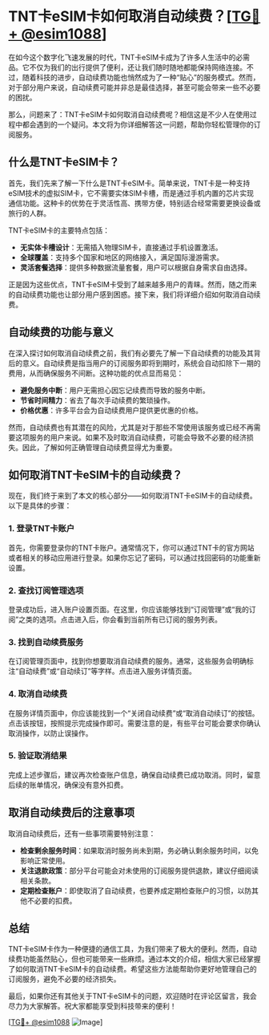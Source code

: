 # TNT卡eSIM卡如何取消自动续费？[[TG💪+ @esim1088](https://t.me/s/esim1088)]

在如今这个数字化飞速发展的时代，TNT卡eSIM卡成为了许多人生活中的必需品。它不仅为我们的出行提供了便利，还让我们随时随地都能保持网络连接。不过，随着科技的进步，自动续费功能也悄然成为了一种“贴心”的服务模式。然而，对于部分用户来说，自动续费可能并非总是最佳选择，甚至可能会带来一些不必要的困扰。

那么，问题来了：TNT卡eSIM卡如何取消自动续费呢？相信这是不少人在使用过程中都会遇到的一个疑问。本文将为你详细解答这一问题，帮助你轻松管理你的订阅服务。

## 什么是TNT卡eSIM卡？

首先，我们先来了解一下什么是TNT卡eSIM卡。简单来说，TNT卡是一种支持eSIM技术的虚拟SIM卡，它不需要实体SIM卡槽，而是通过手机内置的芯片实现通信功能。这种卡的优势在于灵活性高、携带方便，特别适合经常需要更换设备或旅行的人群。

TNT卡eSIM卡的主要特点包括：

- **无实体卡槽设计**：无需插入物理SIM卡，直接通过手机设置激活。
- **全球覆盖**：支持多个国家和地区的网络接入，满足国际漫游需求。
- **灵活套餐选择**：提供多种数据流量套餐，用户可以根据自身需求自由选择。

正是因为这些优点，TNT卡eSIM卡受到了越来越多用户的青睐。然而，随之而来的自动续费功能也让部分用户感到困惑。接下来，我们将详细介绍如何取消自动续费。

## 自动续费的功能与意义

在深入探讨如何取消自动续费之前，我们有必要先了解一下自动续费的功能及其背后的意义。自动续费是指当用户的订阅服务即将到期时，系统会自动扣除下一期的费用，从而确保服务不间断。这种功能的优点显而易见：

- **避免服务中断**：用户无需担心因忘记续费而导致的服务中断。
- **节省时间精力**：省去了每次手动续费的繁琐操作。
- **价格优惠**：许多平台会为自动续费用户提供更优惠的价格。

然而，自动续费也有其潜在的风险，尤其是对于那些不常使用该服务或已经不再需要这项服务的用户来说。如果不及时取消自动续费，可能会导致不必要的经济损失。因此，了解如何正确管理自动续费显得尤为重要。

## 如何取消TNT卡eSIM卡的自动续费？

现在，我们终于来到了本文的核心部分——如何取消TNT卡eSIM卡的自动续费。以下是具体的步骤：

### 1. 登录TNT卡账户

首先，你需要登录你的TNT卡账户。通常情况下，你可以通过TNT卡的官方网站或者相关的移动应用进行登录。如果你忘记了密码，可以通过找回密码的功能重新设置。

### 2. 查找订阅管理选项

登录成功后，进入账户设置页面。在这里，你应该能够找到“订阅管理”或“我的订阅”之类的选项。点击进入后，你会看到当前所有已订阅的服务列表。

### 3. 找到自动续费服务

在订阅管理页面中，找到你想要取消自动续费的服务。通常，这些服务会明确标注“自动续费”或“自动续订”等字样。点击进入服务详情页面。

### 4. 取消自动续费

在服务详情页面中，你应该能找到一个“关闭自动续费”或“取消自动续订”的按钮。点击该按钮，按照提示完成操作即可。需要注意的是，有些平台可能会要求你确认取消操作，以防止误操作。

### 5. 验证取消结果

完成上述步骤后，建议再次检查账户信息，确保自动续费已成功取消。同时，留意后续的账单情况，确保没有意外扣费。

## 取消自动续费后的注意事项

取消自动续费后，还有一些事项需要特别注意：

- **检查剩余服务时间**：如果取消时服务尚未到期，务必确认剩余服务时间，以免影响正常使用。
- **关注退款政策**：部分平台可能会对未使用的订阅服务提供退款，建议仔细阅读相关条款。
- **定期检查账户**：即使取消了自动续费，也要养成定期检查账户的习惯，以防其他不必要的扣费。

## 总结

TNT卡eSIM卡作为一种便捷的通信工具，为我们带来了极大的便利。然而，自动续费功能虽然贴心，但也可能带来一些麻烦。通过本文的介绍，相信大家已经掌握了如何取消TNT卡eSIM卡的自动续费。希望这些方法能帮助你更好地管理自己的订阅服务，避免不必要的经济损失。

最后，如果你还有其他关于TNT卡eSIM卡的问题，欢迎随时在评论区留言，我会尽力为大家解答。祝大家都能享受到科技带来的便利！

[[TG💪+ @esim1088](https://t.me/s/esim1088) ![Image](https://i.postimg.cc/4NQfJmqS/Snipaste-2025-05-13-00-14-12.png)]